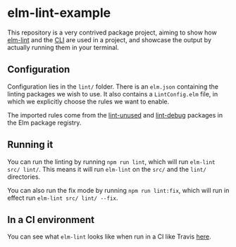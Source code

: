 # elm-lint-example

This repository is a very contrived package project, aiming to show how [elm-lint](https://package.elm-lang.org/packages/jfmengels/elm-lint/latest/) and the [CLI](https://www.npmjs.com/package/@jfmengels/elm-lint) are used in a project, and showcase the output by actually running them in your terminal.

## Configuration

Configuration lies in the `lint/` folder. There is an `elm.json` containing the linting packages we wish to use. It also contains a `LintConfig.elm` file, in which we explicitly choose the rules we want to enable.

The imported rules come from the [lint-unused](https://package.elm-lang.org/packages/jfmengels/lint-unused/latest/) and [lint-debug](https://package.elm-lang.org/packages/jfmengels/lint-debug/latest/) packages in the Elm package registry.

## Running it

You can run the linting by running `npm run lint`, which will run `elm-lint src/ lint/`. This means it will run `elm-lint` on the `src/` and the `lint/` directories.

You can also run the fix mode by running `npm run lint:fix`, which will run in effect run `elm-lint src/ lint/ --fix`.

## In a CI environment

You can see what `elm-lint` looks like when run in a CI like Travis [here](https://travis-ci.com/jfmengels/elm-lint-example).
